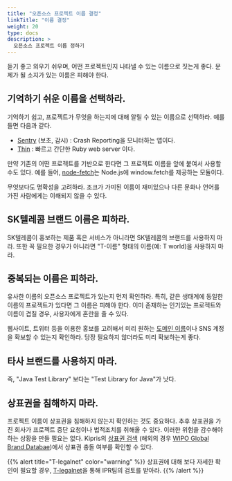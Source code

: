 ```yaml
---
title: "오픈소스 프로젝트 이름 결정"
linkTitle: "이름 결정"
weight: 20
type: docs
description: >
  오픈소스 프로젝트 이름 정하기
---
```


듣기 좋고 외우기 쉬우며, 어떤 프로젝트인지 나타낼 수 있는 이름으로 짓는게 좋다. 문제가 될 소지가 있는 이름은 피해야 한다. 

## 기억하기 쉬운 이름을 선택하라.
기억하기 쉽고, 프로젝트가 무엇을 하는지에 대해 알릴 수 있는 이름으로 선택하라. 예를 들면 다음과 같다.

* [Sentry](https://github.com/getsentry/sentry) (보초, 감시) : Crash Reporting을 모니터하는 앱이다.
* [Thin](https://github.com/macournoyer/thin) : 빠르고 간단한 Ruby web server 이다.

만약 기존의 어떤 프로젝트를 기반으로 한다면 그 프로젝트 이름을 앞에 붙여서 사용할 수도 있다. 예를 들어, [node-fetch](https://github.com/node-fetch/node-fetch)는 Node.js에 window.fetch를 제공하는 모듈이다.

무엇보다도 명확성을 고려하라. 조크가 가미된 이름이 재미있으나 다른 문화나 언어를 가진 사람에게는 이해되지 않을 수 있다.

## SK텔레콤 브랜드 이름은 피하라.
SK텔레콤이 홍보하는 제품 혹은 서비스가 아니라면 SK텔레콤의 브랜드를 사용하지 마라. 또한 꼭 필요한 경우가 아니라면 "T-이름" 형태의 이름(예: T world)을 사용하지 마라.

## 중복되는 이름은 피하라.
유사한 이름의 오픈소스 프로젝트가 있는지 먼저 확인하라. 특히, 같은 생태계에 동일한 이름의 프로젝트가 있다면 그 이름은 피해야 한다. 이미 존재하는 인기있는 프로젝트와 이름이 겹칠 경우, 사용자에게 혼란을 줄 수 있다.

웹사이트, 트위터 등을 이용한 홍보를 고려해서 미리 원하는 [도메인 이름](https://instantdomainsearch.com/)이나 SNS 계정을 확보할 수 있는지 확인하라. 당장 필요하지 않더라도 미리 확보하는게 좋다.

## 타사 브랜드를 사용하지 마라.
즉, "Java Test Library" 보다는 "Test Library for Java"가 낫다.

## 상표권을 침해하지 마라.
프로젝트 이름이 상표권을 침해하지 않는지 확인하는 것도 중요하다. 추후 상표권을 가진 회사가 프로젝트 중단 요청이나 법적조치를 취해올 수 있다. 이러한 위험을 감수해야 하는 상황을 만들 필요는 없다. Kipris의 [상표권 검색](http://kdtj.kipris.or.kr/kdtj/searchLogina.do?method=loginTM) (해외의 경우 [WIPO Global Brand Databae](https://www3.wipo.int/branddb/en/))에서 상표권 충돌 여부를 확인할 수 있다. 

{{% alert title="T-legalnet" color="warning" %}}
상표권에 대해 보다 자세한 확인이 필요할 경우, [T-legalnet](http://t-legalnet.sktelecom.com)을 통해 IPR팀의 검토를 받아라. 
{{% /alert %}}

